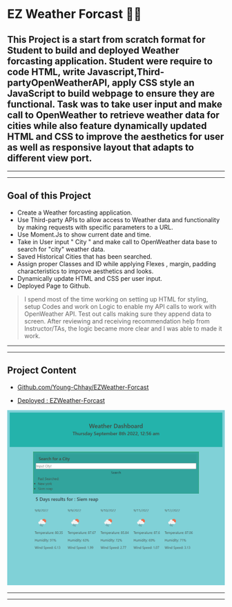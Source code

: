 # EZ Weather Forcast 🌟🌌
## This Project is a start from scratch format for Student to build and deployed Weather forcasting application. Student were require to code HTML, write Javascript,Third-partyOpenWeatherAPI, apply CSS style an JavaScript to build webpage to ensure they are functional. Task was to take user input and make call to OpenWeather to retrieve weather data for cities while also feature dynamically updated HTML and CSS to improve the aesthetics for user as well as responsive layout that adapts to different view port.
---
___
## Goal of this Project 
* Create a Weather forcasting application. 
* Use Third-party APIs to allow access to Weather data and functionality by making requests with specific parameters to a URL.
* Use Moment.Js to show current date and time. 
* Take in User input " City " and make call to OpenWeather data base to search for "city" weather data.
* Saved Historical Cities that has been searched. 
* Assign proper Classes and ID while applying Flexes , margin, padding  characteristics to improve aesthetics and looks.  
* Dynamically update HTML and CSS per user input. 
* Deployed Page to Github. 
> I spend most of the time working on setting up HTML for styling, setup Codes and work on Logic to enable my API calls to work with OpenWeather API. Test out calls making sure they append data to screen. After reviewing and receiving recommendation help from Instructor/TAs, the logic became more clear and I was able to made it work. 
---
___

## Project Content

* [Github.com/Young-Chhay/EZWeather-Forcast](https://github.com/Young-Chhay/EZWeather-Forcast "Github Page")

* [Deployed : EZWeather-Forcast](https://young-chhay.github.io/EZWeather-Forcast/ "EZWeather-Forcast's Webpage")

![EZWeather-Demo](./asset/pics/Young-WeatherApp.png)

---
___